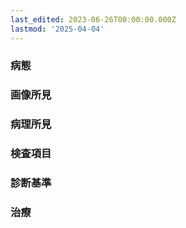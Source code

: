 ```yaml
---
last_edited: 2023-06-26T00:00:00.000Z
lastmod: '2025-04-04'
---
```





  

  

### 病態

  

  

### 画像所見

  

  

### 病理所見

  

  

### 検査項目

  

  

### 診断基準

  

  

### 治療
